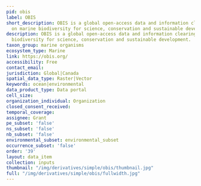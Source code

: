 ```yaml
---
pid: obis
label: OBIS
short_description: OBIS is a global open-access data and information clearing-house
  on marine biodiversity for science, conservation and sustainable development.
description: OBIS is a global open-access data and information clearing-house on marine
  biodiversity for science, conservation and sustainable development.
taxon_group: marine organisms
ecosystem_type: Marine
link: https://obis.org/
accessibility: Free
contact_email: 
jurisdiction: Global|Canada
spatial_data_type: Raster|Vector
keywords: ocean|environmental
data_product_type: Data portal
cell_size: 
organization_individual: Organization
closed_consent_received: 
temporal_coverage: 
assignee: Grant
pe_subset: 'false'
ns_subset: 'false'
nb_subset: 'false'
environmental_subset: environmental_subset
occurrence_subset: 'false'
order: '39'
layout: data_item
collection: inputs
thumbnail: "/img/derivatives/simple/obis/thumbnail.jpg"
full: "/img/derivatives/simple/obis/fullwidth.jpg"
---
```

